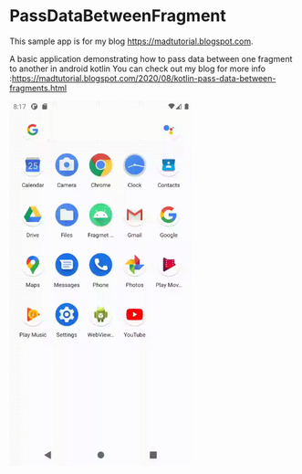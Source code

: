 # PassDataBetweenFragment

This sample app is for my blog https://madtutorial.blogspot.com.

A basic application demonstrating how to pass data between one fragment to another in android kotlin
You can check out my blog for more info :https://madtutorial.blogspot.com/2020/08/kotlin-pass-data-between-fragments.html

<img src="https://github.com/blackzshaik/PassDataBetweenFragment/blob/master/screenshots/share-data-between-two%20fragments.gif" width="320" height="640" />
